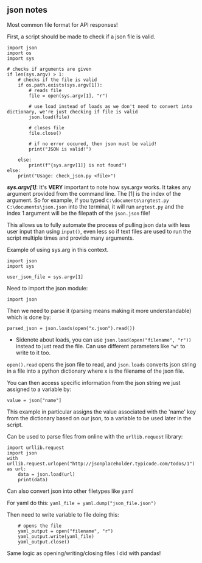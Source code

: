## json notes

Most common file format for API responses!

First, a script should be made to check if a json file is valid.

```
import json
import os
import sys

# checks if arguments are given
if len(sys.argv) > 1:
    # checks if the file is valid
    if os.path.exists(sys.argv[1]):
        # reads file
        file = open(sys.argv[1], "r")

        # use load instead of loads as we don't need to convert into dictionary, we're just checking if file is valid
        json.load(file)

        # closes file
        file.close()

        # if no error occured, then json must be valid!
        print("JSON is valid!")

    else:
        print(f"{sys.argv[1]} is not found")
else:
    print("Usage: check_json.py <file>")
```

***sys.argv[1]***: It's **VERY** important to note how sys.argv works. It takes any argument provided from the command line. The [1] is the index of the argument. So for example, if you typed `C:\documents\argtest.py C:\documents\json.json` into the terminal, it will run `argtest.py` and the index 1 argument will be the filepath of the `json.json` file!

This allows us to fully automate the process of pulling json data with less user input than using `input()`, even less so if text files are used to run the script multiple times and provide many arguments.

Example of using sys.arg in this context.
```
import json
import sys

user_json_file = sys.argv[1]

```

Need to import the json module:

`import json`

Then we need to parse it (parsing means making it more understandable) which is done by: 

`parsed_json = json.loads(open("x.json").read())` 

- Sidenote about loads, you can use `json.load(open("filename", "r"))` instead to just read the file. Can use different parameters like `"w"` to write to it too.

`open().read` opens the json file to read, and `json.loads` converts json string in a file into a python dictionary where x is the filename of the json file.

You can then access specific information from the json string we just assigned to a variable by:

`value = json["name"]`

This example in particular assigns the value associated with the 'name' key from the dictionary based on our json, to a variable to be used later in the script.

Can be used to parse files from online with the `urllib.request` library:
```
import urllib.request
import json
with urllib.request.urlopen("http://jsonplaceholder.typicode.com/todos/1") as url:
    data = json.load(url)
    print(data) 
```

Can also convert json into other filetypes like yaml

For yaml do this:
 `yaml_file = yaml.dump("json_file.json")`

Then need to write variable to file doing this: 
```
    # opens the file
    yaml_output = open("filename", "r")
    yaml_output.write(yaml_file)
    yaml_output.close()
```

Same logic as opening/writing/closing files I did with pandas!